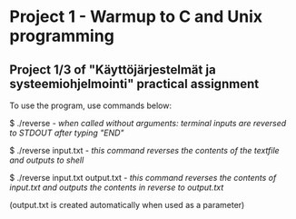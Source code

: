 # Project 1 - Warmup to C and Unix programming
## Project 1/3 of "Käyttöjärjestelmät ja systeemiohjelmointi" practical assignment

To use the program, use commands below:

$ ./reverse - _when called without arguments: terminal inputs are reversed to STDOUT after typing "END"_

$ ./reverse input.txt - _this command reverses the contents of the textfile and outputs to shell_

$ ./reverse input.txt output.txt - _this command reverses the contents of input.txt and outputs the contents in reverse to output.txt_

(output.txt is created automatically when used as a parameter)
